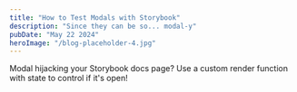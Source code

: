 ```yaml
---
title: "How to Test Modals with Storybook"
description: "Since they can be so... modal-y"
pubDate: "May 22 2024"
heroImage: "/blog-placeholder-4.jpg"
---
```


Modal hijacking your Storybook docs page? Use a custom render function with state to control if it's open!
